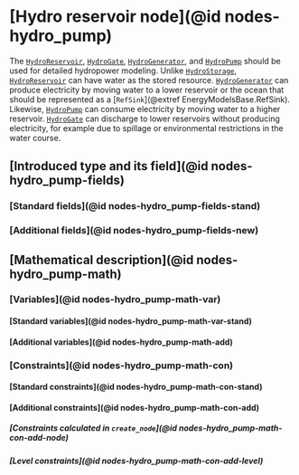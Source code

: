 # [Hydro reservoir node](@id nodes-hydro_pump)

The [`HydroReservoir`](@ref), [`HydroGate`](@ref), [`HydroGenerator`](@ref), and [`HydroPump`](@ref) should be used for detailed hydropower modeling.
Unlike [`HydroStorage`](@ref), [`HydroReservoir`](@ref) can have water as the stored resource.
[`HydroGenerator`](@ref) can produce electricity by moving water to a lower reservoir or the ocean that should be represented as a [`RefSink`](@extref EnergyModelsBase.RefSink).
Likewise, [`HydroPump`](@ref) can consume electricity by moving water to a higher reservoir.
[`HydroGate`](@ref) can discharge to lower reservoirs without producing electricity, for example due to spillage or environmental restrictions in the water course.

## [Introduced type and its field](@id nodes-hydro_pump-fields)

### [Standard fields](@id nodes-hydro_pump-fields-stand)

### [Additional fields](@id nodes-hydro_pump-fields-new)

## [Mathematical description](@id nodes-hydro_pump-math)

### [Variables](@id nodes-hydro_pump-math-var)

#### [Standard variables](@id nodes-hydro_pump-math-var-stand)

#### [Additional variables](@id nodes-hydro_pump-math-add)

### [Constraints](@id nodes-hydro_pump-math-con)

#### [Standard constraints](@id nodes-hydro_pump-math-con-stand)

#### [Additional constraints](@id nodes-hydro_pump-math-con-add)

##### [Constraints calculated in `create_node`](@id nodes-hydro_pump-math-con-add-node)

##### [Level constraints](@id nodes-hydro_pump-math-con-add-level)
